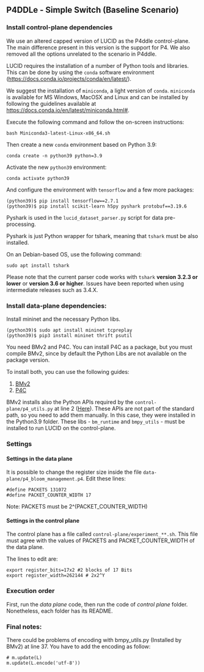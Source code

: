 ## P4DDLe - Simple Switch (Baseline Scenario)

### Install control-plane dependencies

We use an altered capped version of LUCID as the P4ddle control-plane. The main difference present in this version is the support for P4. We also removed all the options unrelated to the scenario in P4ddle.

LUCID requires the installation of a number of Python tools and libraries. This can be done by using the ```conda``` software environment (https://docs.conda.io/projects/conda/en/latest/).

We suggest the installation of ```miniconda```, a light version of ```conda```. ```miniconda``` is available for MS Windows, MacOSX and Linux and can be installed by following the guidelines available at https://docs.conda.io/en/latest/miniconda.html#. 

Execute the following command and follow the on-screen instructions:

```
bash Miniconda3-latest-Linux-x86_64.sh
```

Then create a new ```conda``` environment based on Python 3.9:

```
conda create -n python39 python=3.9
```

Activate the new ```python39``` environment:

```
conda activate python39
```

And configure the environment with ```tensorflow``` and a few more packages:

```
(python39)$ pip install tensorflow==2.7.1
(python39)$ pip install scikit-learn h5py pyshark protobuf==3.19.6
```

Pyshark is used in the ```lucid_dataset_parser.py``` script for data pre-processing.

Pyshark is just Python wrapper for tshark, meaning that ```tshark``` must be also installed. 

On an Debian-based OS, use the following command:

```
sudo apt install tshark
```

Please note that the current parser code works with ```tshark``` **version 3.2.3 or lower** or **version 3.6 or higher**. Issues have been reported when using intermediate releases such as 3.4.X.

### Install data-plane dependencies:

Install mininet and the necessary Python libs.

```
(python39)$ sudo apt install mininet tcpreplay
(python39)$ pip3 install mininet thrift psutil
```

You need BMv2 and P4C. You can install P4C as a package, but you must compile BMv2, since by default the Python Libs are not available on the package version. 

To install both, you can use the following guides:

1. [BMv2](https://github.com/p4lang/behavioral-model)
2. [P4C](https://github.com/p4lang/p4c)

BMv2 installs also the Python APIs required by the ```control-plane/p4_utils.py``` at line 2 ([Here](https://gitlab.com/Mendozz/master-thesis-ddos-detection-via-ml-and-programmable-data-planes/-/blob/p4-test/control-plane/p4_util.py#L2)). These APIs are not part of the standard path, so you need to add them manually. In this case, they were installed in the Python3.9 folder. These libs - ``` bm_runtime ``` and ``` bmpy_utils ``` - must be installed to run LUCID on the control-plane.

### Settings

#### Settings in the data plane
It is possible to change the register size inside the file  ```data-plane/p4_bloom_management.p4```. Edit these lines:

```
#define PACKETS 131072
#define PACKET_COUNTER_WIDTH 17
```
Note: PACKETS must be 2^(PACKET_COUNTER_WIDTH)

#### Settings in the control plane
The control plane has a file called  ```control-plane/experiment_**.sh```. This file must agree with the values of PACKETS and PACKET_COUNTER_WIDTH of the data plane.

The lines to edit are:
```
export register_bits=17x2 #2 blocks of 17 Bits
export register_width=262144 # 2x2^Y
```

### Execution order
First, run the _data plane_ code, then run the code of _control plane_ folder. Nonetheless, each folder has its README.

### Final notes:
There could be problems of encoding with bmpy_utils.py (Installed by BMv2) at line 37. You have to add the encoding as follow:

```
# m.update(L) 
m.update(L.encode('utf-8'))
```
